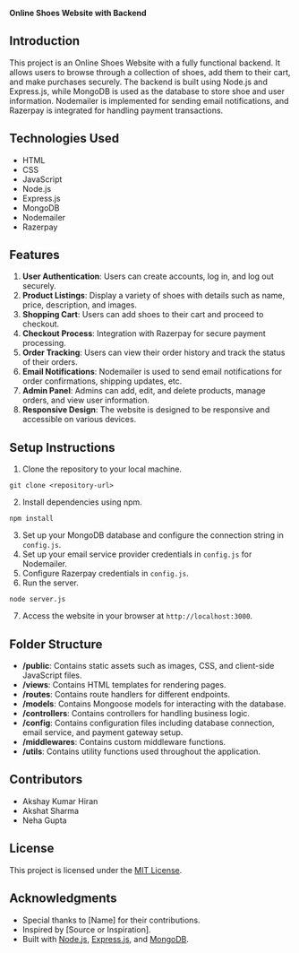 **Online Shoes Website with Backend**

## Introduction
This project is an Online Shoes Website with a fully functional backend. It allows users to browse through a collection of shoes, add them to their cart, and make purchases securely. The backend is built using Node.js and Express.js, while MongoDB is used as the database to store shoe and user information. Nodemailer is implemented for sending email notifications, and Razerpay is integrated for handling payment transactions.

## Technologies Used
- HTML
- CSS
- JavaScript
- Node.js
- Express.js
- MongoDB
- Nodemailer
- Razerpay

## Features
1. **User Authentication**: Users can create accounts, log in, and log out securely.
2. **Product Listings**: Display a variety of shoes with details such as name, price, description, and images.
3. **Shopping Cart**: Users can add shoes to their cart and proceed to checkout.
4. **Checkout Process**: Integration with Razerpay for secure payment processing.
5. **Order Tracking**: Users can view their order history and track the status of their orders.
6. **Email Notifications**: Nodemailer is used to send email notifications for order confirmations, shipping updates, etc.
7. **Admin Panel**: Admins can add, edit, and delete products, manage orders, and view user information.
8. **Responsive Design**: The website is designed to be responsive and accessible on various devices.

## Setup Instructions
1. Clone the repository to your local machine.
```
git clone <repository-url>
```
2. Install dependencies using npm.
```
npm install
```
3. Set up your MongoDB database and configure the connection string in `config.js`.
4. Set up your email service provider credentials in `config.js` for Nodemailer.
5. Configure Razerpay credentials in `config.js`.
6. Run the server.
```
node server.js
```
7. Access the website in your browser at `http://localhost:3000`.

## Folder Structure
- **/public**: Contains static assets such as images, CSS, and client-side JavaScript files.
- **/views**: Contains HTML templates for rendering pages.
- **/routes**: Contains route handlers for different endpoints.
- **/models**: Contains Mongoose models for interacting with the database.
- **/controllers**: Contains controllers for handling business logic.
- **/config**: Contains configuration files including database connection, email service, and payment gateway setup.
- **/middlewares**: Contains custom middleware functions.
- **/utils**: Contains utility functions used throughout the application.

## Contributors
- Akshay Kumar Hiran
- Akshat Sharma
- Neha Gupta

## License
This project is licensed under the [MIT License](LICENSE).

## Acknowledgments
- Special thanks to [Name] for their contributions.
- Inspired by [Source or Inspiration].
- Built with [Node.js](https://nodejs.org/), [Express.js](https://expressjs.com/), and [MongoDB](https://www.mongodb.com/).
